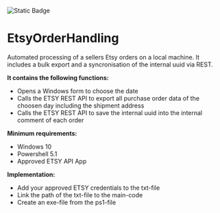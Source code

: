 ![Static Badge](https://img.shields.io/badge/In%20Development-red)
# EtsyOrderHandling
Automated processing of a sellers Etsy orders on a local machine. It includes a bulk export and a syncronisation of the internal uuid via REST.

**It contains the following functions:**
- Opens a Windows form to choose the date
- Calls the ETSY REST API to export all purchase order data of the choosen day including the shipment address
- Calls the ETSY REST API to save the internal uuid into the internal comment of each order

**Minimum requirements:**
- Windows 10
- Powershell 5.1
- Approved ETSY API App

**Implementation:**
- Add your approved ETSY credentials to the txt-file
- Link the path of the txt-file to the main-code
- Create an exe-file from the ps1-file
